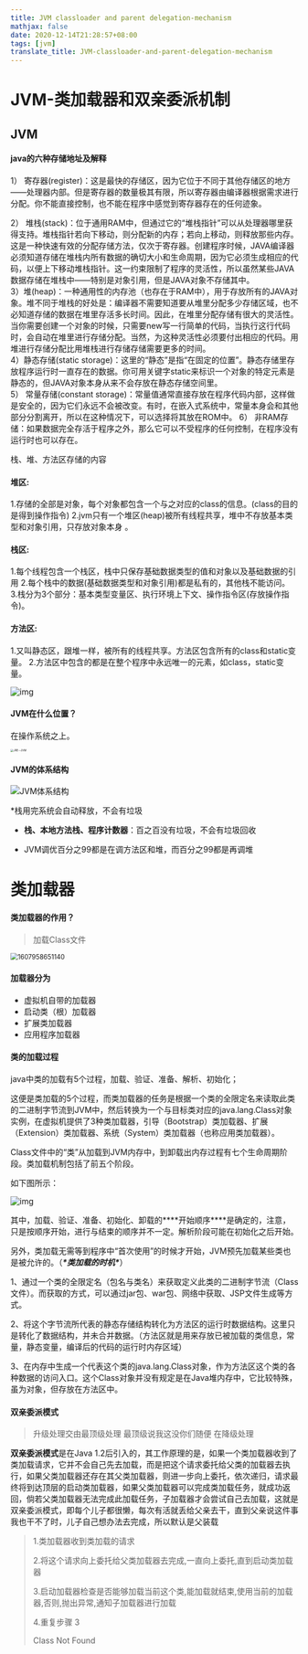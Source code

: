 ```yaml
---
title: JVM classloader and parent delegation-mechanism
mathjax: false
date: 2020-12-14T21:28:57+08:00
tags: [jvm]
translate_title: JVM-classloader-and-parent-delegation-mechanism
---
```


# JVM-类加载器和双亲委派机制

## JVM

#### java的六种存储地址及解释

1） 寄存器(register)：这是最快的存储区，因为它位于不同于其他存储区的地方——处理器内部。但是寄存器的数量极其有限，所以寄存器由编译器根据需求进行分配。你不能直接控制，也不能在程序中感觉到寄存器存在的任何迹象。

2） 堆栈(stack)：位于通用RAM中，但通过它的“堆栈指针”可以从处理器哪里获得支持。堆栈指针若向下移动，则分配新的内存；若向上移动，则释放那些内存。这是一种快速有效的分配存储方法，仅次于寄存器。创建程序时候，JAVA编译器必须知道存储在堆栈内所有数据的确切大小和生命周期，因为它必须生成相应的代码，以便上下移动堆栈指针。这一约束限制了程序的灵活性，所以虽然某些JAVA数据存储在堆栈中——特别是对象引用，但是JAVA对象不存储其中。  
3）堆(heap)：一种通用性的内存池（也存在于RAM中），用于存放所有的JAVA对象。堆不同于堆栈的好处是：编译器不需要知道要从堆里分配多少存储区域，也不必知道存储的数据在堆里存活多长时间。因此，在堆里分配存储有很大的灵活性。当你需要创建一个对象的时候，只需要new写一行简单的代码，当执行这行代码时，会自动在堆里进行存储分配。当然，为这种灵活性必须要付出相应的代码。用堆进行存储分配比用堆栈进行存储存储需要更多的时间。  
4）静态存储(static storage)：这里的“静态”是指“在固定的位置”。静态存储里存放程序运行时一直存在的数据。你可用关键字static来标识一个对象的特定元素是静态的，但JAVA对象本身从来不会存放在静态存储空间里。  
5） 常量存储(constant storage)：常量值通常直接存放在程序代码内部，这样做是安全的，因为它们永远不会被改变。有时，在嵌入式系统中，常量本身会和其他部分分割离开，所以在这种情况下，可以选择将其放在ROM中。
6） 非RAM存储：如果数据完全存活于程序之外，那么它可以不受程序的任何控制，在程序没有运行时也可以存在。

栈、堆、方法区存储的内容

#### 堆区: 

1.存储的全部是对象，每个对象都包含一个与之对应的class的信息。(class的目的是得到操作指令) 
2.jvm只有一个堆区(heap)被所有线程共享，堆中不存放基本类型和对象引用，只存放对象本身 。

#### 栈区: 

1.每个线程包含一个栈区，栈中只保存基础数据类型的值和对象以及基础数据的引用
2.每个栈中的数据(基础数据类型和对象引用)都是私有的，其他栈不能访问。 
3.栈分为3个部分：基本类型变量区、执行环境上下文、操作指令区(存放操作指令)。 

#### 方法区: 

1.又叫静态区，跟堆一样，被所有的线程共享。方法区包含所有的class和static变量。 
2.方法区中包含的都是在整个程序中永远唯一的元素，如class，static变量。 



![img](https://gcore.jsdelivr.net/gh/kayleh/cdn2/JVM-类加载器和双亲委派机制/20161101164523853)



#### JVM在什么位置？

在操作系统之上。

<img src="https://gcore.jsdelivr.net/gh/kayleh/cdn2/JVM-类加载器和双亲委派机制/JRE--JVM.png" alt="JRE--JVM" style="zoom: 33%;" />

#### JVM的体系结构



![JVM体系结构](https://gcore.jsdelivr.net/gh/kayleh/cdn2/JVM-类加载器和双亲委派机制/JVM体系结构.png)

*栈用完系统会自动释放，不会有垃圾

- **栈、本地方法栈、程序计数器**：百之百没有垃圾，不会有垃圾回收

- JVM调优百分之99都是在调方法区和堆，而百分之99都是再调堆

# 类加载器

#### 类加载器的作用？

> 加载Class文件

<img src="https://gcore.jsdelivr.net/gh/kayleh/cdn2/JVM-类加载器和双亲委派机制/1607958651140.png" alt="1607958651140" style="zoom: 80%;" />

#### 加载器分为

- 虚拟机自带的加载器
- 启动类（根）加载器
- 扩展类加载器
- 应用程序加载器

#### 类的加载过程

java中类的加载有5个过程，加载、验证、准备、解析、初始化；

这便是类加载的5个过程，而类加载器的任务是根据一个类的全限定名来读取此类的二进制字节流到JVM中，然后转换为一个与目标类对应的java.lang.Class对象实例，在虚拟机提供了3种类加载器，引导（Bootstrap）类加载器、扩展（Extension）类加载器、系统（System）类加载器（也称应用类加载器）。

Class文件中的“类”从加载到JVM内存中，到卸载出内存过程有七个生命周期阶段。类加载机制包括了前五个阶段。

如下图所示：

![img](https://gcore.jsdelivr.net/gh/kayleh/cdn2/JVM-类加载器和双亲委派机制/20160504235346278.png)

其中，加载、验证、准备、初始化、卸载的***\*开始顺序\****是确定的，注意，只是按顺序开始，进行与结束的顺序并不一定。解析阶段可能在初始化之后开始。

另外，类加载无需等到程序中“首次使用”的时候才开始，JVM预先加载某些类也是被允许的。（***\*类加载的时机\****）

1、通过一个类的全限定名（包名与类名）来获取定义此类的二进制字节流（Class文件）。而获取的方式，可以通过jar包、war包、网络中获取、JSP文件生成等方式。

2、将这个字节流所代表的静态存储结构转化为方法区的运行时数据结构。这里只是转化了数据结构，并未合并数据。（方法区就是用来存放已被加载的类信息，常量，静态变量，编译后的代码的运行时内存区域）

3、在内存中生成一个代表这个类的java.lang.Class对象，作为方法区这个类的各种数据的访问入口。这个Class对象并没有规定是在Java堆内存中，它比较特殊，虽为对象，但存放在方法区中。

#### 双亲委派模式

> 升级处理交由最顶级处理 最顶级说我这没你们随便 在降级处理  

**双亲委派模式**是在Java 1.2后引入的，其工作原理的是，如果一个类加载器收到了类加载请求，它并不会自己先去加载，而是把这个请求委托给父类的加载器去执行，如果父类加载器还存在其父类加载器，则进一步向上委托，依次递归，请求最终将到达顶层的启动类加载器，如果父类加载器可以完成类加载任务，就成功返回，倘若父类加载器无法完成此加载任务，子加载器才会尝试自己去加载，这就是双亲委派模式，即每个儿子都很懒，每次有活就丢给父亲去干，直到父亲说这件事我也干不了时，儿子自己想办法去完成，所以默认是父装载

> 1.类加载器收到类加载的请求
>
> 2.将这个请求向上委托给父类加载器去完成,一直向上委托,直到启动类加载器
>
> 3.启动加载器检查是否能够加载当前这个类,能加载就结束,使用当前的加载器,否则,抛出异常,通知子加载器进行加载
>
> 4.重复步骤 3
>
> Class Not Found
